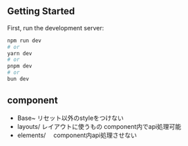 ## Getting Started

First, run the development server:

```bash
npm run dev
# or
yarn dev
# or
pnpm dev
# or
bun dev
```

## component

- Base~ リセット以外のstyleをつけない
- layouts/ レイアウトに使うもの component内でapi処理可能
- elements/　 component内api処理させない
